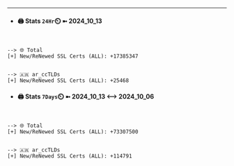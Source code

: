 

---
- #### 🖨️ **Stats** `24Hr`⏲️ ➼ 2024_10_13
```console


--> 🌐 Total
[+] New/ReNewed SSL Certs (ALL): +17385347


--> 🇦🇷 ar_ccTLDs
[+] New/ReNewed SSL Certs (ALL): +25468

```

- #### 🖨️ **Stats** `7Days`⏲️ ➼ 2024_10_13 <--> 2024_10_06
```console


--> 🌐 Total
[+] New/ReNewed SSL Certs (ALL): +73307500


--> 🇦🇷 ar_ccTLDs
[+] New/ReNewed SSL Certs (ALL): +114791

```

